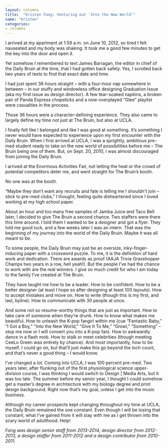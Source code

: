 ```yaml
---
layout: columns
title:  "Kristen Fong: Venturing out 'Into the New World'"
name: "kristen"
categories:
- columns
---
```


I arrived at my apartment at 1:59 a.m. on June 10, 2012, so tired I felt nauseated and my body was shaking. It took me a good few minutes to get the key into the door and open it.

Yet somehow I remembered to text James Barragan, the editor in chief of the Daily Bruin at the time, that I had gotten back safely. Yes, I scrolled back two years of texts to find that exact date and time.

I had just spent 36 hours straight – with a four-hour nap somewhere in between – in our stuffy and windowless office designing Graduation Issue (aka my first issue as design director). A few tear-soaked napkins, a broken pair of Panda Express chopsticks and a now-overplayed “Glee” playlist were casualties in the process.

Those 36 hours were a character-defining experience. They also came to largely define my time not just at The Bruin, but also at UCLA.

I finally felt like I belonged and like I was good at something. It’s something I never would have expected to experience upon my first encounter with the Daily Bruin. When I first arrived at UCLA, I was a sprightly, ambitious pre-med student ready to take on the new world of possibilities before me – The Bruin being one of them. But, on Sept. 20, 2010, I was almost discouraged from joining the Daily Bruin.

I arrived at the Enormous Activities Fair, not letting the heat or the crowd of potential competitors deter me, and went straight for The Bruin’s booth.

No one was at the booth.

“Maybe they don’t want any recruits and fate is telling me I shouldn't join – stick to pre-med clubs,” I thought, feeling quite disheartened since I loved working at my high school paper.

About an hour and too many free samples of Jamba Juice and Taco Bell later, I decided to give The Bruin a second chance. Two staffers were there this time around. I told them I wanted to be a designer and got a flyer. They told me good luck, and a few weeks later I was an intern. That was the beginning of my journey into the world of the Daily Bruin. Maybe it was all meant to be.

To some people, the Daily Bruin may just be an oversize, inky-finger-inducing paper with a crossword puzzle. To me, it is the definition of hard work and dedication. There are awards as proof (AAJA Trivia Grasshopper Champs two years in a row, hell yeah!). But the people I’ve had the chance to work with are the real winners. I give so much credit for who I am today to the family I’ve created at The Bruin.

They have taught me how to be a leader. How to be confident. How to be a better designer (at least I hope so after designing at least 100 layouts). How to accept mistakes and move on. How to write (though this is my first, and last, byline). How to communicate with 30 people at once.

And some not so resume-worthy things that are just as important. How to take care of someone when they’re drunk. How to know what makes me beautiful. How to unleash the K-pop fangirl within me (cue “Fantastic Baby,” “I Got a Boy,” "Into the New World," “Give It To Me,” “Growl,” “Something” – stop me now or I will convert you into a K-pop fan). How to awkwardly dance in a flash mob. How to stalk or meet celebrities (though meeting CeeLo Green was entirely by chance). And most importantly, how to be myself. I could go on, but that’ll just make this go beyond the inch count, and that’s never a good thing – I would know.

I’ve changed a lot. Coming into UCLA, I was 100 percent pre-med. Two years later, after flunking out of the first physiological science upper-division course, I was thinking I would switch to Design | Media Arts, but it was too late. The summer before my senior year, I thought I could somehow get a master’s degree in architecture with my biology degree and print design background. Right now that’s my goal, unless I get into the music business.

Although my career prospects kept changing throughout my time at UCLA, the Daily Bruin remained the one constant. Even though I will be losing that constant, what I’ve gained from it will stay with me as I get thrown into the scary world of adulthood. Help!

*Fong was design senior staff from 2013-2014, design director from 2012-2013, a design staffer from 2011-2012 and a design contributor from 2010-2011.*
